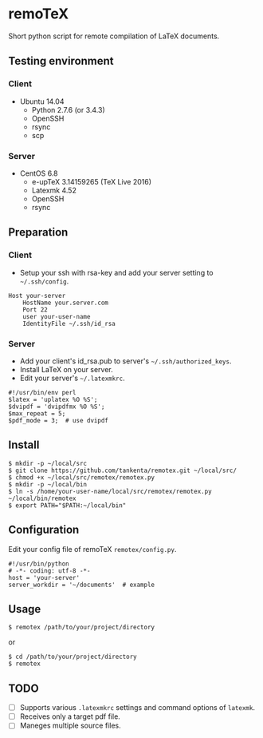 # remoTeX
Short python script for remote compilation of LaTeX documents.

## Testing environment
### Client
* Ubuntu 14.04
	- Python 2.7.6 (or 3.4.3)
	- OpenSSH
	- rsync
	- scp

### Server
* CentOS 6.8
	- e-upTeX 3.14159265 (TeX Live 2016)
	- Latexmk 4.52
	- OpenSSH
	- rsync

## Preparation
### Client
* Setup your ssh with rsa-key and add your server setting to `~/.ssh/config`.
```
Host your-server
	HostName your.server.com
	Port 22
	user your-user-name
	IdentityFile ~/.ssh/id_rsa
```

### Server
* Add your client's id_rsa.pub to server's `~/.ssh/authorized_keys`.
* Install LaTeX on your server.
* Edit your server's `~/.latexmkrc`.
```
#!/usr/bin/env perl
$latex = 'uplatex %O %S';
$dvipdf = 'dvipdfmx %O %S';
$max_repeat = 5;
$pdf_mode = 3;	# use dvipdf
```

## Install
```
$ mkdir -p ~/local/src
$ git clone https://github.com/tankenta/remotex.git ~/local/src/
$ chmod +x ~/local/src/remotex/remotex.py
$ mkdir -p ~/local/bin
$ ln -s /home/your-user-name/local/src/remotex/remotex.py ~/local/bin/remotex
$ export PATH="$PATH:~/local/bin"
```

## Configuration
Edit your config file of remoTeX `remotex/config.py`.
```
#!/usr/bin/python
# -*- coding: utf-8 -*-
host = 'your-server'
server_workdir = '~/documents'	# example
```

## Usage
```
$ remotex /path/to/your/project/directory
```
or
```
$ cd /path/to/your/project/directory
$ remotex
```

## TODO
* [ ] Supports various `.latexmkrc` settings and command options of `latexmk`.
* [ ] Receives only a target pdf file.
* [ ] Maneges multiple source files.
